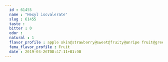 ```yaml
---
  id : 61455
  name : "Hexyl isovalerate"
  slug : 61455
  taste : 
  bitter : 0
  odor : 
  natural : 1
  flavor_profile : apple skin@strawberry@sweet@fruity@unripe fruit@green
  fema_flavor_profile : Fruit
  date : 2019-03-26T08:47:11+01:00
---
```




